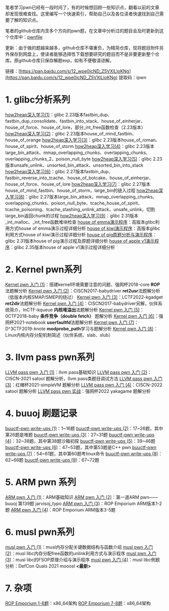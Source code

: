 笔者学习pwn已经有一段时间了，有的时候想回顾一些知识点，翻看以前的文章却发现很难查找。这里编写一个快速索引，帮助自己以及各位读者快速找到自己需要了解的知识点。

笔者的github仓库内含多个方向的pwn题，在文章中分析过的题目会及时更新到这个仓库中：[pwnfile](https://github.com/Hornos3/pwnfile)

更新：由于做的题越来越多，github仓库不堪重负，为精简仓库，现将题目附件另外保存到网盘上，使读者能够选择性下载想要研究的题目而不是非要更新整个仓库。原github仓库只保存解题exp，如有不便敬请谅解。

链接：[https://pan.baidu.com/s/12_wpe0icND_Z5VXlLloKNg](https://pan.baidu.com/s/12_wpe0icND_Z5VXlLloKNg)
提取码：ipwn

# 1. glibc分析系列
[how2heap深入学习(1)](https://blog.csdn.net/qq_54218833/article/details/122868272)：glibc 2.23版本fastbin_dup、fastbin_dup_consolidate、fastbin_into_stack、house_of_einherjar、house_of_force、house_of_lore，部分_int_free函数检查（2.23版本）
[how2heap深入学习(2)](https://blog.csdn.net/qq_54218833/article/details/122897689)：glibc 2.23版本house_of_mind_fastbin、house_of_orange
[how2heap深入学习(3)](https://blog.csdn.net/qq_54218833/article/details/123306684)：glibc 2.23版本house_of_roman、house_of_spirit、house_of_storm
[how2heap深入学习(4)](https://blog.csdn.net/qq_54218833/article/details/123395646)：glibc 2.23版本large_bin_attack、mmap_overlapping_chunks、overlapping_chunks、overlapping_chunks_2、poison_null_byte
[how2heap深入学习(5)](https://blog.csdn.net/qq_54218833/article/details/123407435)：glibc 2.23版本unsafe_unlink、unsorted_bin_attack、unsorted_bin_into_stack
[how2heap深入学习(6)](https://blog.csdn.net/qq_54218833/article/details/123444930)：glibc 2.27版本fastbin_dup、fastbin_reverse_into_tcache、house_of_botcake、house_of_einherjar、house_of_force、house_of_lore
[how2heap深入学习(7)](https://blog.csdn.net/qq_54218833/article/details/123588647)：glibc 2.27版本house_of_mind_fastbin、house_of_storm，large_bin的链入过程
[how2heap深入学习(8)](https://blog.csdn.net/qq_54218833/article/details/123630186)：glibc 2.27版本large_bin_attack、mmap_overlapping_chunks、overlapping_chunks、poison_null_byte、tcache_house_of_spirit、tcache_poisoning、tcache_stashing_unlink_attack、unsafe_unlink，切割large_bin返回chunk的过程
[how2heap深入学习(9)](https://blog.csdn.net/qq_54218833/article/details/124239224)：glibc 2.31版本_int_malloc、_int_free函数堆块检查
[house of emma演示程序](https://blog.csdn.net/qq_54218833/article/details/126401517)：高版本glibc利用方式house of emma演示过程详细分析
[house of kiwi演示程序](https://blog.csdn.net/qq_54218833/article/details/128484409)：高版本glibc利用方式house of kiwi演示过程详细分析
[house of pig原题分析与演示程序](https://blog.csdn.net/qq_54218833/article/details/128575508)：glibc 2.31版本house of pig演示过程及原题详细分析
[house of apple v1演示程序](https://blog.csdn.net/qq_54218833/article/details/128624427)：glibc 2.35版本house of apple v1演示过程详细分析

# 2. Kernel pwn系列
[Kernel pwn 入门 (1)](https://blog.csdn.net/qq_54218833/article/details/124360103)：搭建kernel环境需要注意的问题、强网杯2018-core **ROP**法题解分析
[Kernel pwn 入门 (2)](https://blog.csdn.net/qq_54218833/article/details/124411025)：CISCN2017-babydriver **ret2usr**法题解分析（低版本内核SMAP/SMEP的绕过）
[Kernel pwn 入门 (3)](https://blog.csdn.net/qq_54218833/article/details/125647404)：LCTF2022-kgadget **ret2dir**法题解分析
[Kernel pwn 入门 (4)](https://blog.csdn.net/qq_54218833/article/details/124521291)：CISCN2017-babydriver另解，伙伴系统简介，InCTF-kqueue **内核堆溢出**法题解分析
[Kernel pwn 入门 (5)](https://blog.csdn.net/qq_54218833/article/details/125875027)：0CTF2018-baby **条件竞争（double fetch）** 题解分析
[Kernel pwn 入门 (6)](https://blog.csdn.net/qq_54218833/article/details/126004590)：强网杯2021-notebook **userfaultfd**法题解分析
[Kernel pwn 入门 (7)](https://blog.csdn.net/qq_54218833/article/details/126571321)：D^3CTF2019-knote **modprobe_path**学习与题解分析
[Kernel pwn 入门 (8)](https://blog.csdn.net/qq_54218833/article/details/127218102)：Linux内核内存分配机制简述（伙伴系统、slab、slub）

# 3. llvm pass pwn系列
[LLVM pass pwn 入门 (1)](https://blog.csdn.net/qq_54218833/article/details/125685242)：llvm pass基础知识
[LLVM pass pwn 入门 (2)](https://blog.csdn.net/qq_54218833/article/details/125699994)：CISCN-2021 satool 题解分析，llvm pass类题目调试方法
[LLVM pass pwn 入门 (3)](https://blog.csdn.net/qq_54218833/article/details/125853210)：红帽杯2021-simpleVM 题解分析
[LLVM pass pwn 入门 (4)](https://blog.csdn.net/qq_54218833/article/details/125879635)：CISCN-2022 satool 题解分析
[LLVM pass pwn 实战](https://blog.csdn.net/qq_54218833/article/details/126081315)：强网杯2022 yakagame 题解分析

# 4. buuoj 刷题记录
[buuctf-pwn write-ups (1)](https://blog.csdn.net/qq_54218833/article/details/124530348)：1~16题
[buuctf-pwn write-ups (2)](https://blog.csdn.net/qq_54218833/article/details/124533708)：17~26题，其中第26题是堆题
[buuctf-pwn write-ups (3)](https://blog.csdn.net/qq_54218833/article/details/124639635)：27~31题
[buuctf-pwn write-ups (4)](https://blog.csdn.net/qq_54218833/article/details/124834530)：32~38题，其中第38题沙箱初探
[buuctf-pwn write-ups (5)](https://blog.csdn.net/qq_54218833/article/details/125251517)：39~46题
[buuctf-pwn write-ups (6)](https://blog.csdn.net/qq_54218833/article/details/125385767)：47~53题，其中第53题是C++ pwn
[buuctf-pwn write-ups (7)](https://blog.csdn.net/qq_54218833/article/details/125458227)：54~61题，其中第60题考linux命令
[buuctf-pwn write-ups (8)](https://blog.csdn.net/qq_54218833/article/details/125567534)：62~66题
[buuctf-pwn write-ups (9)](https://blog.csdn.net/qq_54218833/article/details/125600497)：67~72题

# 5. ARM pwn 系列
[ARM pwn 入门 (1)](https://blog.csdn.net/qq_54218833/article/details/127658611)：ARM基础知识
[ARM pwn 入门 (2)](https://blog.csdn.net/qq_54218833/article/details/127658611)：第一道ARM pwn——buuoj 第139题 jarvisoj_typo
[ARM pwn 入门 (3)](https://blog.csdn.net/qq_54218833/article/details/127716198)：ROP Emporium ARM版本1-2题
[ARM pwn 入门 (4)](https://blog.csdn.net/qq_54218833/article/details/127723312)：ROP Emporium ARM版本3-5题

# 6. musl pwn系列
[musl pwn 入门 (1)](https://blog.csdn.net/qq_54218833/article/details/127316863)：musl内存分配关键数据结构与函数介绍
[musl pwn 入门 (2)](https://blog.csdn.net/qq_54218833/article/details/128692531)：musl libc内存分配free函数的unlink利用方式与演示程序
[musl pwn 入门 (3)](https://blog.csdn.net/qq_54218833/article/details/128728282)：musl libc的FSOP原理介绍与演示程序
[musl pwn 入门 (4)](https://blog.csdn.net/qq_54218833/article/details/128797680)：musl libc例题分析：DefCon Quals 2021 mooosl **<最新>**

# 7. 杂项
[ROP Emporium 1-6题](https://blog.csdn.net/qq_54218833/article/details/124061198)：x86_64架构
[ROP Emporium 7-8题](https://blog.csdn.net/qq_54218833/article/details/124069737)：x86_64架构
